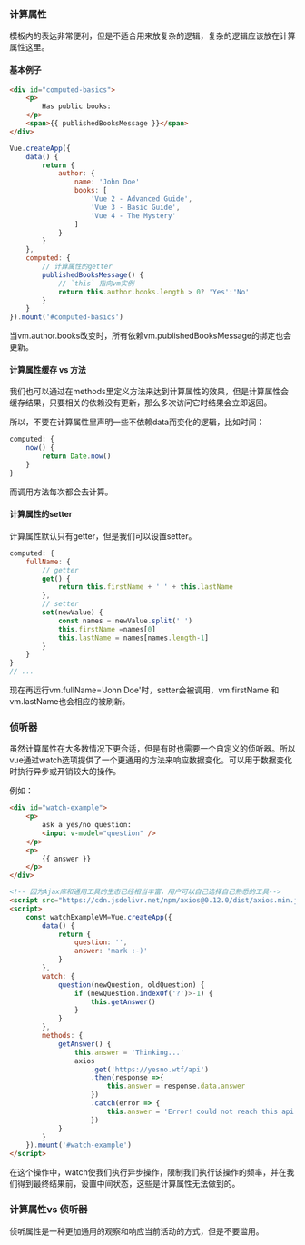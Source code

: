 ### 计算属性

模板内的表达非常便利，但是不适合用来放复杂的逻辑，复杂的逻辑应该放在计算属性这里。

#### 基本例子

```html
<div id="computed-basics">
    <p>
        Has public books:
    </p>
    <span>{{ publishedBooksMessage }}</span>
</div>
```

```js
Vue.createApp({
	data() {
		return {
            author: {
                name: 'John Doe'
                books: [
                	'Vue 2 - Advanced Guide',
                	'Vue 3 - Basic Guide',
                	'Vue 4 - The Mystery'
                ]
            }
        }
	},
    computed: {
        // 计算属性的getter
        publishedBooksMessage() {
    		// `this` 指向vm实例
    		return this.author.books.length > 0? 'Yes':'No'
		}
    }
}).mount('#computed-basics')
```

当vm.author.books改变时，所有依赖vm.publishedBooksMessage的绑定也会更新。

#### 计算属性缓存 vs 方法

我们也可以通过在methods里定义方法来达到计算属性的效果，但是计算属性会缓存结果，只要相关的依赖没有更新，那么多次访问它时结果会立即返回。

所以，不要在计算属性里声明一些不依赖data而变化的逻辑，比如时间：

```js
computed: {
    now() {
        return Date.now()
    }
}
```

而调用方法每次都会去计算。



#### 计算属性的setter

计算属性默认只有getter，但是我们可以设置setter。

```js
computed: {
    fullName: {
        // getter
        get() {
            return this.firstName + ' ' + this.lastName
        },
        // setter
        set(newValue) {
            const names = newValue.split(' ')
            this.firstName =names[0]
            this.lastName = names[names.length-1]
        }
    }
}
// ...
```

现在再运行vm.fullName='John Doe'时，setter会被调用，vm.firstName 和 vm.lastName也会相应的被刷新。



### 侦听器

虽然计算属性在大多数情况下更合适，但是有时也需要一个自定义的侦听器。所以vue通过watch选项提供了一个更通用的方法来响应数据变化。可以用于数据变化时执行异步或开销较大的操作。

例如：

```html
<div id="watch-example">
    <p>
        ask a yes/no question:
        <input v-model="question" />
    </p>
    <p>
        {{ answer }}
    </p>
</div>
```

```html
<!-- 因为Ajax库和通用工具的生态已经相当丰富，用户可以自己选择自己熟悉的工具-->
<script src="https://cdn.jsdelivr.net/npm/axios@0.12.0/dist/axios.min.js"></script>
<script>
	const watchExampleVM=Vue.createApp({
        data() {
            return {
                question: '',
                answer: 'mark :-)'
            }
        },
        watch: {
            question(newQuestion, oldQuestion) {
                if (newQuestion.indexOf('?')>-1) {
                    this.getAnswer()
                }
            }
        },
        methods: {
            getAnswer() {
                this.answer = 'Thinking...'
                axios
                	.get('https://yesno.wtf/api')
                	.then(response =>{
                    	this.answer = response.data.answer
                	})
                	.catch(error => {
                        this.answer = 'Error! could not reach this api' + error
                    })
            }
        }
    }).mount('#watch-example')
</script>
```

在这个操作中，watch使我们执行异步操作，限制我们执行该操作的频率，并在我们得到最终结果前，设置中间状态，这些是计算属性无法做到的。

### 计算属性vs 侦听器

侦听属性是一种更加通用的观察和响应当前活动的方式，但是不要滥用。

































